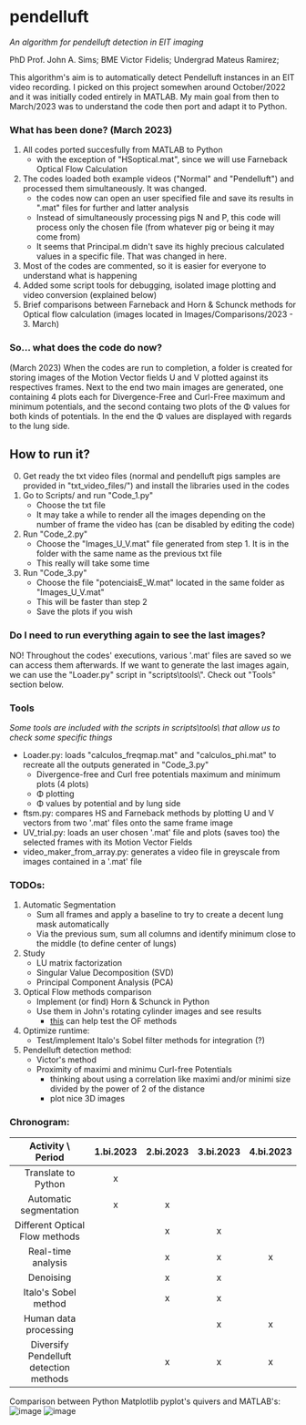 # pendelluft
<i>An algorithm for pendelluft detection in EIT imaging</i>

PhD Prof. John A. Sims; BME Victor Fidelis; Undergrad Mateus Ramirez;

This algorithm's aim is to automatically detect Pendelluft instances in an EIT video recording. I picked on this project somewhen around October/2022 and it was initially coded entirely in MATLAB. My main goal from then to March/2023 was to understand the code then port and adapt it to Python.

### What has been done? (March 2023)
1. All codes ported succesfully from MATLAB to Python
    - with the exception of "HSoptical.mat", since we will use Farneback Optical Flow Calculation
2. The codes loaded both example videos ("Normal" and "Pendelluft") and processed them simultaneously. It was changed.
    - the codes now can open an user specified file and save its results in ".mat" files for further and latter analysis
    - Instead of simultaneously processing pigs N and P, this code will process only the chosen file (from whatever pig or being it may come from)
    - It seems that Principal.m didn't save its highly precious calculated values in a specific file. That was changed in here.
3. Most of the codes are commented, so it is easier for everyone to understand what is happening
4. Added some script tools for debugging, isolated image plotting and video conversion (explained below)
5. Brief comparisons between Farneback and Horn & Schunck methods for Optical flow calculation (images located in Images/Comparisons/2023 - 3. March)

### So... what does the code do now?
(March 2023)
When the codes are run to completion, a folder is created for storing images of the Motion Vector fields U and V plotted against its respectives frames. Next to the end two main images are generated, one containing 4 plots each for Divergence-Free and Curl-Free maximum and minimum potentials, and the second containg two plots of the Φ values for both kinds of potentials. In the end the Φ values are displayed with regards to the lung side.

## How to run it?
0. Get ready the txt video files (normal and pendelluft pigs samples are provided in "txt_video_files/") and install the libraries used in the codes
1. Go to Scripts/ and run "Code_1.py"
    - Choose the txt file
    - It may take a while to render all the images depending on the number of frame the video has (can be disabled by editing the code)
2. Run "Code_2.py"
    - Choose the "Images_U_V.mat" file generated from step 1. It is in the folder with the same name as the previous txt file
    - This really will take some time
3. Run "Code_3.py"
    - Choose the file "potenciaisE_W.mat" located in the same folder as "Images_U_V.mat"
    - This will be faster than step 2
    - Save the plots if you wish
### Do I need to run everything again to see the last images?
NO! Throughout the codes' executions, various '.mat' files are saved so we can access them afterwards. If we want to generate the last images again, we can use the "Loader.py" script in "scripts\tools\\". Check out "Tools" section below.
### Tools
<i> Some tools are included with the scripts in scripts\tools\ that allow us to check some specific things</i>
- Loader.py: loads "calculos_freqmap.mat" and "calculos_phi.mat" to recreate all the outputs generated in "Code_3.py"
  - Divergence-free and Curl free potentials maximum and minimum plots (4 plots)
  - Φ plotting
  - Φ values by potential and by lung side
- ftsm.py: compares HS and Farneback methods by plotting U and V vectors from two '.mat' files onto the same frame image
- UV_trial.py: loads an user chosen '.mat' file and plots (saves too) the selected frames with its Motion Vector Fields
- video_maker_from_array.py: generates a video file in greyscale from images contained in a '.mat' file

### TODOs:
1. Automatic Segmentation
    - Sum all frames and apply a baseline to try to create a decent lung mask automatically
    - Via the previous sum, sum all columns and identify minimum close to the middle (to define center of lungs)
2. Study
    - LU matrix factorization
    - Singular Value Decomposition (SVD)
    - Principal Component Analysis (PCA)
3. Optical Flow methods comparison
    - Implement (or find) Horn & Schunck in Python
    - Use them in John's rotating cylinder images and see results
        - [this](https://vision.middlebury.edu/flow/data/) can help test the OF methods
4. Optimize runtime:
    - Test/implement Italo's Sobel filter methods for integration (?)
5. Pendelluft detection method:
    - Victor's method
    - Proximity of maximi and minimu Curl-free Potentials
        - thinking about using a correlation like maximi and/or minimi size divided by the power of 2 of the distance
        - plot nice 3D images

### Chronogram:
| Activity \ Period | 1.bi.2023 | 2.bi.2023 | 3.bi.2023 | 4.bi.2023 |
| :---------------: | :-------: | :-------: | :-------: | :-------: |
| Translate to Python | x | | | |
| Automatic segmentation | x | x | | |
| Different Optical Flow methods | | x | x | |
| Real-time analysis | | x | x | x |
| Denoising | | x | x | |
| Italo's Sobel method | | x | x | |
| Human data processing | | | x | x |
| Diversify Pendelluft detection methods | | x | x | x |

Comparison between Python Matplotlib pyplot's quivers and MATLAB's:<br>
![image](https://user-images.githubusercontent.com/126175949/222615900-4bb1d8f1-ec9c-4962-b73b-47ae11a98b54.png)
![image](https://user-images.githubusercontent.com/126175949/222615874-d1802376-6c63-47bb-986f-97ef7d824b39.png)
